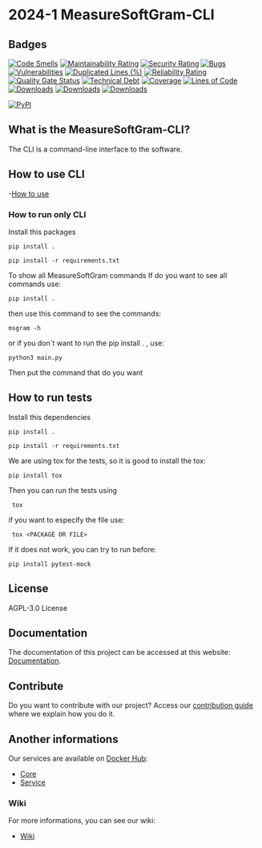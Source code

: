 # 2024-1 MeasureSoftGram-CLI

## Badges

[![Code Smells](https://sonarcloud.io/api/project_badges/measure?project=fga-eps-mds_2023-1-MeasureSoftGram-CLI&metric=code_smells)](https://sonarcloud.io/summary/new_code?id=fga-eps-mds_2023-1-MeasureSoftGram-CLI)
[![Maintainability Rating](https://sonarcloud.io/api/project_badges/measure?project=fga-eps-mds_2023-1-MeasureSoftGram-CLI&metric=sqale_rating)](https://sonarcloud.io/summary/new_code?id=fga-eps-mds_2023-1-MeasureSoftGram-CLI)
[![Security Rating](https://sonarcloud.io/api/project_badges/measure?project=fga-eps-mds_2023-1-MeasureSoftGram-CLI&metric=security_rating)](https://sonarcloud.io/summary/new_code?id=fga-eps-mds_2023-1-MeasureSoftGram-CLI)
[![Bugs](https://sonarcloud.io/api/project_badges/measure?project=fga-eps-mds_2023-1-MeasureSoftGram-CLI&metric=bugs)](https://sonarcloud.io/summary/new_code?id=fga-eps-mds_2023-1-MeasureSoftGram-CLI)
[![Vulnerabilities](https://sonarcloud.io/api/project_badges/measure?project=fga-eps-mds_2023-1-MeasureSoftGram-CLI&metric=vulnerabilities)](https://sonarcloud.io/summary/new_code?id=fga-eps-mds_2023-1-MeasureSoftGram-CLI)
[![Duplicated Lines (%)](https://sonarcloud.io/api/project_badges/measure?project=fga-eps-mds_2023-1-MeasureSoftGram-CLI&metric=duplicated_lines_density)](https://sonarcloud.io/summary/new_code?id=fga-eps-mds_2023-1-MeasureSoftGram-CLI)
[![Reliability Rating](https://sonarcloud.io/api/project_badges/measure?project=fga-eps-mds_2023-1-MeasureSoftGram-CLI&metric=reliability_rating)](https://sonarcloud.io/summary/new_code?id=fga-eps-mds_2023-1-MeasureSoftGram-CLI)
[![Quality Gate Status](https://sonarcloud.io/api/project_badges/measure?project=fga-eps-mds_2023-1-MeasureSoftGram-CLI&metric=alert_status)](https://sonarcloud.io/summary/new_code?id=fga-eps-mds_2023-1-MeasureSoftGram-CLI)
[![Technical Debt](https://sonarcloud.io/api/project_badges/measure?project=fga-eps-mds_2023-1-MeasureSoftGram-CLI&metric=sqale_index)](https://sonarcloud.io/summary/new_code?id=fga-eps-mds_2023-1-MeasureSoftGram-CLI)
[![Coverage](https://sonarcloud.io/api/project_badges/measure?project=fga-eps-mds_2023-1-MeasureSoftGram-CLI&metric=coverage)](https://sonarcloud.io/summary/new_code?id=fga-eps-mds_2023-1-MeasureSoftGram-CLI)
[![Lines of Code](https://sonarcloud.io/api/project_badges/measure?project=fga-eps-mds_2023-1-MeasureSoftGram-CLI&metric=ncloc)](https://sonarcloud.io/summary/new_code?id=fga-eps-mds_2023-1-MeasureSoftGram-CLI)
[![Downloads](https://pepy.tech/badge/msgram)](https://pepy.tech/project/msgram)
[![Downloads](https://pepy.tech/badge/msgram/month)](https://pepy.tech/project/msgram)
[![Downloads](https://pepy.tech/badge/msgram/week)](https://pepy.tech/project/msgram)

[![PyPI](https://img.shields.io/pypi/v/msgram.svg)](https://pypi.python.org/pypi/msgram/)

## What is the MeasureSoftGram-CLI?
The CLI is a command-line interface to the software.

## How to use CLI
-[How to use](https://fga-eps-mds.github.io/2021-2-MeasureSoftGram-Doc/docs/artifact/how_to_use)

### How to run only CLI
Install this packages

```
pip install .
```

```
pip install -r requirements.txt
```

To show all MeasureSoftGram commands
If do you want to see all commands use:

```
pip install .
```
then use this command to see the commands:
```
msgram -h
```
or if you don´t want to run the pip install . , use:
```
python3 main.py
```
Then put the command that do you want

## How to run tests
Install this dependencies

```
pip install .
```

```
pip install -r requirements.txt
```


We are using tox for the tests, so it is good to install the tox:

```
pip install tox
```

Then you can run the tests using

```
 tox 
```

if you want to especify the file use:
```
 tox <PACKAGE OR FILE>
```

If it does not work, you can try to run before: 
```
pip install pytest-mock
```

## License

AGPL-3.0 License

## Documentation

The documentation of this project can be accessed at this website: [Documentation](https://github.com/fga-eps-mds/2023-1-MeasureSoftGram-Doc).

## Contribute

Do you want to contribute with our project? Access our [contribution guide](https://github.com/fga-eps-mds/2022-2-MeasureSoftGram-Doc/blob/main/docs/politicas/contribuindo.md) where we explain how you do it. 

## Another informations
Our services are available on [Docker Hub](https://hub.docker.com/):
- [Core](https://hub.docker.com/r/measuresoftgram/core)
- [Service](https://hub.docker.com/r/measuresoftgram/service)

### Wiki
For more informations, you can see our wiki:
- [Wiki](https://fga-eps-mds.github.io/2023-1-MeasureSoftGram-Doc/)
